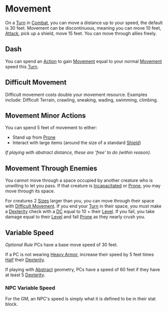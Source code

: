 # Movement

On a [Turn](../Core%20Procedures/Turn.md) in [Combat](Combat.md), you can move a distance up to your speed, the default is 30 feet. Movement can be discontinuous, meaning you can move 10 feet, [Attack](Attack.md), pick up a shield, move 15 feet. You can move through allies freely.

## Dash

You can spend an [Action](../Core%20Procedures/Action.md) to gain [Movement]() equal to your normal [Movement]() speed this [Turn](../Core%20Procedures/Turn.md).

## Difficult Movement

Difficult movement costs double your movement resource. Examples include: Difficult Terrain, crawling, sneaking, wading, swimming, climbing.

## Movement Minor Actions

You can spend 5 feet of movement to either:

- Stand up from [Prone](../Conditions/Prone.md)
- Interact with large items (around the size of a standard [Shield](../../Items%20and%20Gear/Armor/Mundane%20Armor/Mundane%20Shield.md))

*If playing with abstract distance, these are 'free' to do (within reason).*

## Movement Through Enemies

You cannot move through a space occupied by another creature who is unwilling to let you pass. If that creature is [Incapacitated](../Conditions/Incapacitated.md) or [Prone](../Conditions/Prone.md), you may move through its space.

For creatures 2 [Sizes](../Core%20Procedures/Geometry.md#Sizes) larger than you, you can move through their space with [Difficult Movement](#Difficult%20Movement). If you end your [Turn](../Core%20Procedures/Turn.md) in their space, you must make a [Dexterity](../../Player%20Characters/The%20Ability%20Scores/Dexterity.md) check with a [DC](../Core%20Procedures/DC.md) equal to 10 + their [Level](../../Player%20Characters/Derived%20Statistics/Level.md). If you fail, you take damage equal to their [Level](../../Player%20Characters/Derived%20Statistics/Level.md) and fall [Prone](../Conditions/Prone.md) as they nearly crush you.

## Variable Speed

*Optional Rule*
PCs have a base move speed of 30 feet.

If a PC is not wearing [Heavy Armor](../../Items%20and%20Gear/Armor/Armor%20Properties/Heavy%20Armor%20Property.md), increase their speed by 5 feet times [Half](../Core%20Procedures/Half.md) their [Dexterity](../../Player%20Characters/The%20Ability%20Scores/Dexterity.md).

If playing with [Abstract](../Core%20Procedures/Geometry.md#Abstract) geometry, PCs have a speed of 60 feet if they have at least 5 [Dexterity](../../Player%20Characters/The%20Ability%20Scores/Dexterity.md).

### NPC Variable Speed

For the GM, an NPC's speed is simply what it is defined to be in their stat block.

